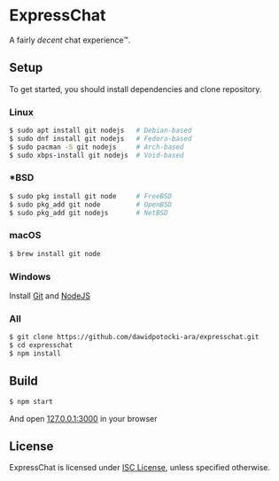 # ExpressChat

A fairly _decent_ chat experience™.

## Setup

To get started, you should install dependencies and clone repository.

### Linux

```sh
$ sudo apt install git nodejs   # Debian-based
$ sudo dnf install git nodejs   # Fedora-based
$ sudo pacman -S git nodejs     # Arch-based
$ sudo xbps-install git nodejs  # Void-based
```

### \*BSD

```sh
$ sudo pkg install git node     # FreeBSD
$ sudo pkg_add git node         # OpenBSD
$ sudo pkg_add git nodejs       # NetBSD
```

### macOS

```sh
$ brew install git node
```

### Windows

Install [Git](https://git-scm.com/downloads) and
[NodeJS](https://nodejs.org/en/)


### All

```sh
$ git clone https://github.com/dawidpotocki-ara/expresschat.git
$ cd expresschat
$ npm install
```

## Build

```sh
$ npm start
```

And open [127.0.0.1:3000](http://127.0.0.1:3000) in your browser

## License

ExpressChat is licensed under [ISC License](./LICENSE), unless specified
otherwise.
